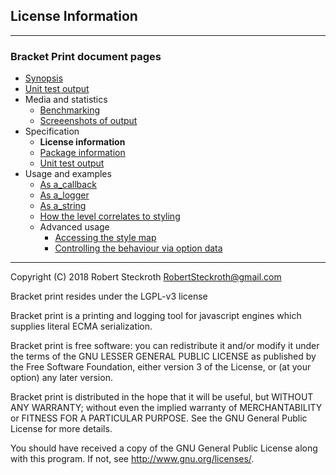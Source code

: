 ## License Information

---
### Bracket Print document pages
* [Synopsis](https://github.com/restarian/bracket_print/blob/master/docsTemp/synopsis.md)
* [Unit test output](https://github.com/restarian/bracket_print/blob/master/docsTemp/unit_test_output.md)
* Media and statistics
  * [Benchmarking](https://github.com/restarian/bracket_print/blob/master/docsTemp/media_and_statistics/benchmarking.md)
  * [Screeenshots of output](https://github.com/restarian/bracket_print/blob/master/docsTemp/media_and_statistics/screeenshots_of_output.md)
* Specification
  * **License information**
  * [Package information](https://github.com/restarian/bracket_print/blob/master/docsTemp/specification/package_information.md)
  * [Unit test output](https://github.com/restarian/bracket_print/blob/master/docsTemp/specification/unit_test_output.md)
* Usage and examples
  * [As a_callback](https://github.com/restarian/bracket_print/blob/master/docsTemp/usage_and_examples/as_a_callback.md)
  * [As a_logger](https://github.com/restarian/bracket_print/blob/master/docsTemp/usage_and_examples/as_a_logger.md)
  * [As a_string](https://github.com/restarian/bracket_print/blob/master/docsTemp/usage_and_examples/as_a_string.md)
  * [How the level correlates to styling](https://github.com/restarian/bracket_print/blob/master/docsTemp/usage_and_examples/how_the_level_correlates_to_styling.md)
  * Advanced usage
    * [Accessing the style map](https://github.com/restarian/bracket_print/blob/master/docsTemp/usage_and_examples/advanced_usage/accessing_the_style_map.md)
    * [Controlling the behaviour via option data](https://github.com/restarian/bracket_print/blob/master/docsTemp/usage_and_examples/advanced_usage/controlling_the_behaviour_via_option_data.md)

---

Copyright (C) 2018 Robert Steckroth [<RobertSteckroth@gmail.com>](mailto:RobertSteckroth@gmail.com)

Bracket print resides under the LGPL-v3 license

Bracket print is a printing and logging tool for javascript engines which supplies literal ECMA serialization.

Bracket print is free software: you can redistribute it and/or modify it under the terms of the GNU LESSER GENERAL PUBLIC LICENSE as published by the Free Software Foundation, either version 3 of the License, or (at your option) any later version.

Bracket print is distributed in the hope that it will be useful, but WITHOUT ANY WARRANTY; without even the implied warranty of MERCHANTABILITY or FITNESS FOR A PARTICULAR PURPOSE.  See the GNU General Public License for more details.  

You should have received a copy of the GNU General Public License along with this program.  If not, see <http://www.gnu.org/licenses/>.

